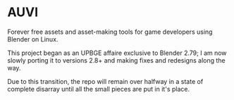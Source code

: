 # AUVI

Forever free assets and asset-making tools for game developers using Blender on Linux.

This project began as an UPBGE affaire exclusive to Blender 2.79; I am now slowly porting it to versions 2.8+ and making fixes and redesigns along the way.

Due to this transition, the repo will remain over halfway in a state of complete disarray until all the small pieces are put in it's place.
